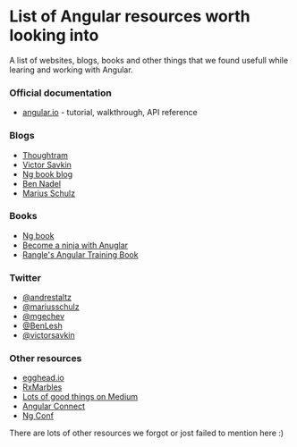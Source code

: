 # List of Angular resources worth looking into

A list of websites, blogs, books and other things that we found usefull while learing and working with Angular.

### Official documentation
- [angular.io](www.angular.io) - tutorial, walkthrough, API reference

### Blogs
- [Thoughtram](https://blog.thoughtram.io/)
- [Victor Savkin](https://vsavkin.com/)
- [Ng book blog](http://blog.ng-book.com/)
- [Ben Nadel](https://www.bennadel.com/blog/tags/6-javascript-dhtml-blog-entries.htm)
- [Marius Schulz](https://blog.mariusschulz.com/)

### Books
- [Ng book](https://www.ng-book.com/2/)
- [Become a ninja with Anuglar](https://books.ninja-squad.com/angular)
- [Rangle's Angular Training Book](https://angular-2-training-book.rangle.io/)

### Twitter
- [@andrestaltz](https://twitter.com/andrestaltz)
- [@mariusschulz](https://twitter.com/mariusschulz)
- [@mgechev](https://twitter.com/mgechev)
- [@BenLesh](https://twitter.com/BenLesh)
- [@victorsavkin](https://twitter.com/victorsavkin)

### Other resources
- [egghead.io](https://egghead.io/technologies/angular2)
- [RxMarbles](http://rxmarbles.com/)
- [Lots of good things on Medium](https://medium.com/tag/angular2)
- [Angular Connect](https://www.youtube.com/channel/UCzrskTiT_ObAk3xBkVxMz5g)
- [Ng Conf](https://www.youtube.com/user/ngconfvideos)

There are lots of other resources we forgot or jost failed to mention here :)
